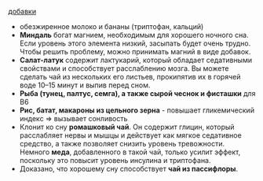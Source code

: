  [добавки](obsidian://open?vault=main-vault&file=%E2%9D%A4%EF%B8%8F%E2%80%8D%F0%9F%A9%B9%20%D0%B7%D0%B4%D0%BE%D1%80%D0%BE%D0%B2%D1%8C%D0%B5%2F%F0%9F%A5%97%20%D0%B5%D0%B4%D0%B0%2F%F0%9F%92%8A%20%D0%B4%D0%BE%D0%B1%D0%B0%D0%B2%D0%BA%D0%B8%2F%D0%B4%D0%BB%D1%8F%20%D1%81%D0%BD%D0%B0)

- обезжиренное молоко и бананы (триптофан, кальций)
- **Миндаль** богат магнием, необходимым для хорошего ночного сна. Если уровень этого элемента низкий, засыпать будет очень трудно. Чтобы решить проблему, можно принимать магний в виде добавок.
- **Салат-латук** содержит лактукарий, который обладает седативными свойствами и способствует расслаблению мозга. Вы можете сделать чай из нескольких его листьев, прокипятив их в горячей воде 10–15 минут и выпив перед сном.
- **Рыба (тунец, палтус, семга), а также сырой чеснок и фисташки** для B6
- **Рис, батат, макароны из цельного зерна** - повышает гликемический индекс => вызывает сонливость
- Клонит ко сну **ромашковый чай**. Он содержит глицин, который расслабляет нервы и мышцы и действует как мягкое седативное средство, а также позволяет снизить уровень тревожности. Немного **меда**, добавленного в такой чай, только усилит эффект, поскольку это повысит уровень инсулина и триптофана.
- Доказано, что хорошему сну способствует **чай из пассифлоры**.